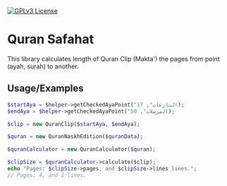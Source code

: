 [![GPLv3 License](https://img.shields.io/badge/License-GPL%20v3-yellow.svg)](https://opensource.org/licenses/)

# Quran Safahat
This library calculates length of Quran Clip (Makta') the pages from point (ayah, surah) to another.



## Usage/Examples

```PHP
$startAya = $helper->getCheckedAyaPoint("النازعات", 17);
$endAya = $helper->getCheckedAyaPoint("المرسلات", 50);

$clip = new QuranClip($startAya, $endAya);

$quran = new QuranNaskhEdition($quranData);

$quranCalculator = new QuranCalculator($quran);

$clipSize = $quranCalculator->calculate($clip);
echo "Pages: $clipSize->pages, and $clipSize->lines lines.";
// Pages: 4, and 1 lines.
```

